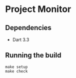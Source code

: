 # Project Monitor

## Dependencies

 * Dart 3.3

## Running the build

```
make setup
make check
```
